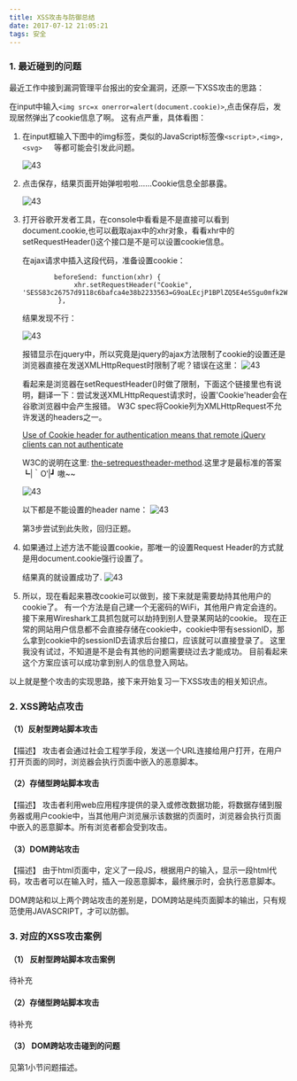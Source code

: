 ```yaml
---
title: XSS攻击与防御总结
date: 2017-07-12 21:05:21
tags: 安全
---
```


### 1. 最近碰到的问题

最近工作中接到漏洞管理平台报出的安全漏洞，还原一下XSS攻击的思路：

在input中输入```<img src=x onerror=alert(document.cookie)>```,点击保存后，发现居然弹出了cookie信息了啊。 这有点严重，具体看图：

1. 在input框输入下图中的img标签，类似的JavaScript标签像```<script>,<img>,<svg>	```等都可能会引发此问题。

   ![43](1.png)
   
2. 点击保存，结果页面开始弹啦啦啦……Cookie信息全部暴露。

   ![43](2.png)

3. 打开谷歌开发者工具，在console中看看是不是直接可以看到document.cookie,也可以截取ajax中的xhr对象，看看xhr中的setRequestHeader()这个接口是不是可以设置cookie信息。

	在ajax请求中插入这段代码，准备设置cookie：

	```
            beforeSend: function(xhr) {
                 xhr.setRequestHeader("Cookie", 'SESS83c26757d9118c6bafca4e38b2233563=G9oaLEcjP1BPlZQ5E4eSSgu0mfk2WqWrggxLNo5DsLk');  
             },
	```

	结果发现不行：

  	 ![43](3.png)

	报错显示在jquery中，所以究竟是jquery的ajax方法限制了cookie的设置还是浏览器直接在发送XMLHttpRequest时限制了呢？错误在这里：
 	 ![43](4.png)

	看起来是浏览器在setRequestHeader()时做了限制，下面这个链接里也有说明，翻译一下：尝试发送XMLHttpRequest请求时，设置'Cookie'header会在谷歌浏览器中会产生报错。 W3C spec将Cookie列为XMLHttpRequest不允许发送的headers之一。

	[Use of Cookie header for authentication means that remote jQuery clients can not authenticate](https://www.drupal.org/node/1133084)


	W3C的说明在这里: [the-setrequestheader-method](https://xhr.spec.whatwg.org/#the-setrequestheader()-method).这里才是最标准的答案┗|｀O′|┛ 嗷~~
	
	 ![43](5.png)

	以下都是不能设置的header name：
	![43](6.png)


	第3步尝试到此失败，回归正题。
	
4. 如果通过上述方法不能设置cookie，那唯一的设置Request Header的方式就是用document.cookie强行设置了。

	结果真的就设置成功了.
	![43](7.png)
	
5. 所以，现在看起来篡改cookie可以做到，接下来就是需要劫持其他用户的cookie了。 有一个方法是自己建一个无密码的WiFi，其他用户肯定会连的。接下来用Wireshark工具抓包就可以劫持到别人登录某网站的cookie。 现在正常的网站用户信息都不会直接存储在cookie中，cookie中带有sessionID，那么拿到cookie中的sessionID去请求后台接口，应该就可以直接登录了。 这里我没有试过，不知道是不是会有其他的问题需要绕过去才能成功。 目前看起来这个方案应该可以成功拿到别人的信息登入网站。

以上就是整个攻击的实现思路，接下来开始复习一下XSS攻击的相关知识点。	


### 2. XSS跨站点攻击

#### （1）反射型跨站脚本攻击
【描述】 攻击者会通过社会工程学手段，发送一个URL连接给用户打开，在用户打开页面的同时，浏览器会执行页面中嵌入的恶意脚本。


#### （2）存储型跨站脚本攻击
【描述】 攻击者利用web应用程序提供的录入或修改数据功能，将数据存储到服务器或用户cookie中，当其他用户浏览展示该数据的页面时，浏览器会执行页面中嵌入的恶意脚本。所有浏览者都会受到攻击。

#### （3）DOM跨站攻击

【描述】 由于html页面中，定义了一段JS，根据用户的输入，显示一段html代码，攻击者可以在输入时，插入一段恶意脚本，最终展示时，会执行恶意脚本。

 DOM跨站和以上两个跨站攻击的差别是，DOM跨站是纯页面脚本的输出，只有规范使用JAVASCRIPT，才可以防御。
 
 
### 3. 对应的XSS攻击案例
#### （1） 反射型跨站脚本攻击案例

待补充

#### （2）存储型跨站脚本攻击

待补充

#### （3） DOM跨站攻击碰到的问题

见第1小节问题描述。



